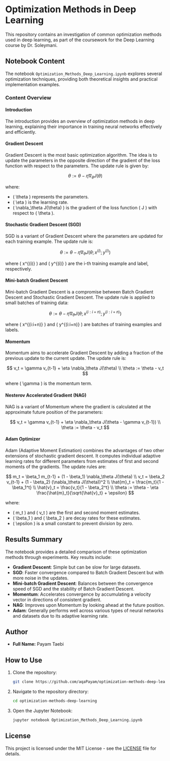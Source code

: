 # Optimization Methods in Deep Learning

This repository contains an investigation of common optimization methods used in deep learning, as part of the coursework for the Deep Learning course by Dr. Soleymani.

## Notebook Content

The notebook `Optimization_Methods_Deep_Learning.ipynb` explores several optimization techniques, providing both theoretical insights and practical implementation examples.

### Content Overview

#### Introduction
The introduction provides an overview of optimization methods in deep learning, explaining their importance in training neural networks effectively and efficiently.

#### Gradient Descent
Gradient Descent is the most basic optimization algorithm. The idea is to update the parameters in the opposite direction of the gradient of the loss function with respect to the parameters. The update rule is given by:

$$
\theta := \theta - \eta \nabla_\theta J(\theta)
$$

where:
- \( \theta \) represents the parameters.
- \( \eta \) is the learning rate.
- \( \nabla_\theta J(\theta) \) is the gradient of the loss function \( J \) with respect to \( \theta \).

#### Stochastic Gradient Descent (SGD)
SGD is a variant of Gradient Descent where the parameters are updated for each training example. The update rule is:

$$
\theta := \theta - \eta \nabla_\theta J(\theta; x^{(i)}; y^{(i)})
$$

where \( x^{(i)} \) and \( y^{(i)} \) are the i-th training example and label, respectively.

#### Mini-batch Gradient Descent
Mini-batch Gradient Descent is a compromise between Batch Gradient Descent and Stochastic Gradient Descent. The update rule is applied to small batches of training data:

$$
\theta := \theta - \eta \nabla_\theta J(\theta; x^{(i:i+n)}; y^{(i:i+n)})
$$

where \( x^{(i:i+n)} \) and \( y^{(i:i+n)} \) are batches of training examples and labels.

#### Momentum
Momentum aims to accelerate Gradient Descent by adding a fraction of the previous update to the current update. The update rule is:

$$
v_t = \gamma v_{t-1} + \eta \nabla_\theta J(\theta) \\
\theta := \theta - v_t
$$

where \( \gamma \) is the momentum term.

#### Nesterov Accelerated Gradient (NAG)
NAG is a variant of Momentum where the gradient is calculated at the approximate future position of the parameters:

$$
v_t = \gamma v_{t-1} + \eta \nabla_\theta J(\theta - \gamma v_{t-1}) \\
\theta := \theta - v_t
$$

#### Adam Optimizer
Adam (Adaptive Moment Estimation) combines the advantages of two other extensions of stochastic gradient descent. It computes individual adaptive learning rates for different parameters from estimates of first and second moments of the gradients. The update rules are:

$$
m_t = \beta_1 m_{t-1} + (1 - \beta_1) \nabla_\theta J(\theta) \\
v_t = \beta_2 v_{t-1} + (1 - \beta_2) (\nabla_\theta J(\theta))^2 \\
\hat{m}_t = \frac{m_t}{1 - \beta_1^t} \\
\hat{v}_t = \frac{v_t}{1 - \beta_2^t} \\
\theta := \theta - \eta \frac{\hat{m}_t}{\sqrt{\hat{v}_t} + \epsilon}
$$

where:
- \( m_t \) and \( v_t \) are the first and second moment estimates.
- \( \beta_1 \) and \( \beta_2 \) are decay rates for these estimates.
- \( \epsilon \) is a small constant to prevent division by zero.

## Results Summary

The notebook provides a detailed comparison of these optimization methods through experiments. Key results include:

- **Gradient Descent**: Simple but can be slow for large datasets.
- **SGD**: Faster convergence compared to Batch Gradient Descent but with more noise in the updates.
- **Mini-batch Gradient Descent**: Balances between the convergence speed of SGD and the stability of Batch Gradient Descent.
- **Momentum**: Accelerates convergence by accumulating a velocity vector in directions of consistent gradient.
- **NAG**: Improves upon Momentum by looking ahead at the future position.
- **Adam**: Generally performs well across various types of neural networks and datasets due to its adaptive learning rate.

## Author
- **Full Name:** Payam Taebi

## How to Use

1. Clone the repository:
    ```sh
    git clone https://github.com/aqaPayam/optimization-methods-deep-learning.git
    ```
2. Navigate to the repository directory:
    ```sh
    cd optimization-methods-deep-learning
    ```
3. Open the Jupyter Notebook:
    ```sh
    jupyter notebook Optimization_Methods_Deep_Learning.ipynb
    ```

## License
This project is licensed under the MIT License - see the [LICENSE](LICENSE) file for details.
